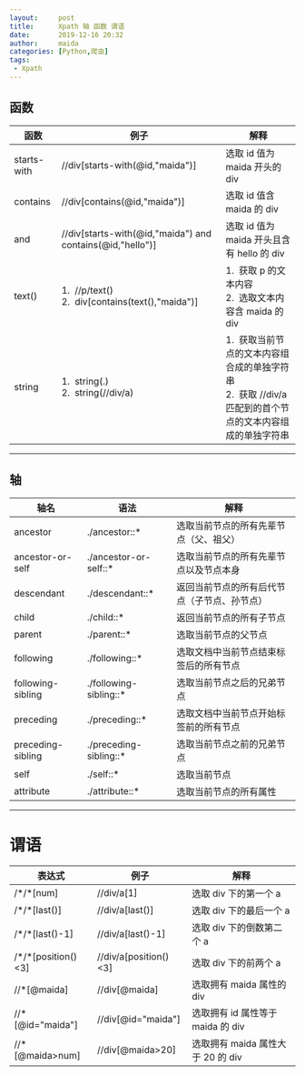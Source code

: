 ```yaml
---
layout:     post
title:      Xpath 轴 函数 谓语
date:       2019-12-16 20:32
author:     maida
categories: [Python,爬虫]
tags:
 - Xpath
---
```


## 函数

<table class="table table-bordered table-striped">
    <thead>
        <th align="center">函数</th>
        <th align="center">例子</th>
        <th align="center">解释</th>
    </thead>
    <tbody>
        <tr>
            <td>starts-with</td>
            <td>//div[starts-with(@id,"maida")]</td>
            <td>选取 id 值为 maida 开头的 div</td>
        </tr>
        <tr>
            <td>contains</td>
            <td>//div[contains(@id,"maida")]</td>
            <td>选取 id 值含 maida 的 div</td>
        </tr>
        <tr>
            <td>and</td>
            <td>//div[starts-with(@id,"maida") and contains(@id,"hello")]</td>
            <td>选取 id 值为 maida 开头且含有 hello 的 div</td>
        </tr>
        <tr>
            <td>text()</td>
            <td>1.&nbsp;&nbsp;//p/text()<br>2.&nbsp;&nbsp;div[contains(text(),"maida")]</td>
            <td>1.&nbsp;&nbsp;获取 p 的文本内容<br>2.&nbsp;&nbsp;选取文本内容含 maida 的 div</td>
        </tr>
        <tr>
            <td>string</td>
            <td>1.&nbsp;&nbsp;string(.)<br>2.&nbsp;&nbsp;string(//div/a)</td>
            <td>1.&nbsp;&nbsp;获取当前节点的文本内容组合成的单独字符串<br>2.&nbsp;&nbsp;获取 //div/a 匹配到的首个节点的文本内容组成的单独字符串</td>
        </tr>
    </tbody>
</table>

---

## 轴

<table class="table table-bordered table-striped">
    <thead>
        <th>轴名</th>
        <th>语法</th>
        <th>解释</th>
    </thead>
    <tbody>
        <tr>
            <td>ancestor</td>
            <td>./ancestor::*</td>
            <td>选取当前节点的所有先辈节点（父、祖父）</td>
        </tr>
        <tr>
            <td>ancestor-or-self</td>
            <td>./ancestor-or-self::*</td>
            <td>选取当前节点的所有先辈节点以及节点本身</td>
        </tr>
        <tr>
            <td>descendant</td>
            <td>./descendant::*</td>
            <td>返回当前节点的所有后代节点（子节点、孙节点）</td>
        </tr>
        <tr>
            <td>child</td>
            <td>./child::*</td>
            <td>返回当前节点的所有子节点</td>
        </tr>
        <tr>
            <td>parent</td>
            <td>./parent::*</td>
            <td>选取当前节点的父节点</td>
        </tr>
        <tr>
            <td>following</td>
            <td>./following::*</td>
            <td>选取文档中当前节点结束标签后的所有节点</td>
        </tr>
        <tr>
            <td>following-sibling</td>
            <td>./following-sibling::*</td>
            <td>选取当前节点之后的兄弟节点</td>
        </tr>
        <tr>
            <td>preceding</td>
            <td>./preceding::*</td>
            <td>选取文档中当前节点开始标签前的所有节点</td>
        </tr>
        <tr>
            <td>preceding-sibling</td>
            <td>./preceding-sibling::*</td>
            <td>选取当前节点之前的兄弟节点</td>
        </tr>
        <tr>
            <td>self</td>
            <td>./self::*</td>
            <td>选取当前节点</td>
        </tr>
        <tr>
            <td>attribute</td>
            <td>./attribute::*</td>
            <td>选取当前节点的所有属性</td>
        </tr>
    </tbody>
</table>

---
# 谓语

<table class="table table-bordered table-striped">
    <thead>
        <th align="center">表达式</th>
        <th align="center">例子</th>
        <th align="center">解释</th>
    </thead>
    <tbody>
        <tr>
            <td>/*/*[num]</td>
            <td>//div/a[1]</td>
            <td>选取 div 下的第一个 a</td>
        </tr>
        <tr>
            <td>/*/*[last()]</td>
            <td>//div/a[last()]</td>
            <td>选取 div 下的最后一个 a</td>
        </tr>
        <tr>
            <td>/*/*[last()-1]</td>
            <td>//div/a[last()-1]</td>
            <td>选取 div 下的倒数第二个 a</td>
        </tr>
        <tr>
            <td>/*/*[position()<3]</td>
            <td>//div/a[position()<3]</td>
            <td>选取 div 下的前两个 a</td>
        </tr>
        <tr>
            <td>//*[@maida]</td>
            <td>//div[@maida]</td>
            <td>选取拥有 maida 属性的 div</td>
        </tr>
        <tr>
            <td>//*[@id="maida"]</td>
            <td>//div[@id="maida"]</td>
            <td>选取拥有 id 属性等于 maida 的 div</td>
        </tr>
        <tr>
            <td>//*[@maida>num]</td>
            <td>//div[@maida>20]</td>
            <td>选取拥有 maida 属性大于 20 的 div</td>
        </tr>
    </tbody>
</table>
